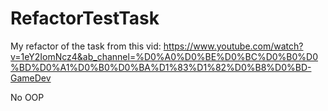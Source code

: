 # RefactorTestTask
My refactor of the task from this vid: 
https://www.youtube.com/watch?v=1eY2IomNcz4&ab_channel=%D0%A0%D0%BE%D0%BC%D0%B0%D0%BD%D0%A1%D0%B0%D0%BA%D1%83%D1%82%D0%B8%D0%BD-GameDev

No OOP

